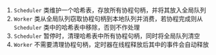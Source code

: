 1. `Scheduler` 类维护一个哈希表，存放所有协程句柄，并将其放入全局队列
2. `Worker` 类从全局队列窃取协程句柄到本地队列并消费，若协程完成则从 `Scheduler` 类中的哈希表中移除，否则不作处理
3. `Scheduler` 暂停时，清理哈希表中所有协程句柄，同时将全局队列清空
4. `Worker` 不需要清理协程句柄，定时器在线程释放后其中的事件会自动释放